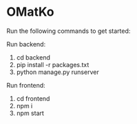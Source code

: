 # OMatKo

Run the following commands to get started:

Run backend:
1. cd backend
2. pip install -r packages.txt
3. python manage.py runserver

Run frontend:
1. cd frontend
2. npm i
3. npm start


